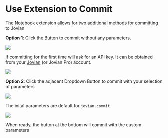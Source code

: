 # Use Extension to Commit

The Notebook extension allows for two additional methods for committing to Jovian

**Option 1**: Click the Button to commit without any parameters.

<img src="https://i.imgur.com/RdBnJYy.png" class="screenshot">

If committing for the first time will ask for an API key. It can be obtained from your [Jovian](https://jovian.ml) (or Jovian Pro) account.

<img src="https://i.imgur.com/taLLUVd.png" class="screenshot">

**Option 2**: Click the adjacent Dropdown Button to commit with your selection of parameters

<img src="https://i.imgur.com/maHhYY2.png" class="screenshot">

The inital parameters are default for `jovian.commit`

<img src="https://i.imgur.com/m4fsEIZ.png" class="screenshot">

When ready, the button at the bottom will commit with the custom parameters